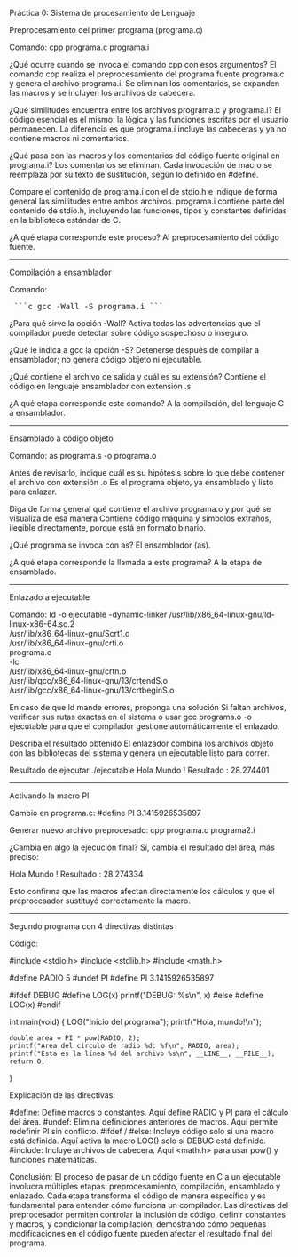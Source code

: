 Práctica 0: Sistema de procesamiento de Lenguaje

Preprocesamiento del primer programa (programa.c)

Comando:
cpp programa.c programa.i

¿Qué ocurre cuando se invoca el comando cpp con esos argumentos?
El comando cpp realiza el preprocesamiento del programa fuente programa.c y genera el archivo programa.i. Se eliminan los comentarios, se expanden las macros y se incluyen los archivos de cabecera.

¿Qué similitudes encuentra entre los archivos programa.c y programa.i?
El código esencial es el mismo: la lógica y las funciones escritas por el usuario permanecen. La diferencia es que programa.i incluye las cabeceras y ya no contiene macros ni comentarios.

¿Qué pasa con las macros y los comentarios del código fuente original en programa.i?
Los comentarios se eliminan. Cada invocación de macro se reemplaza por su texto de sustitución, según lo definido en #define.

Compare el contenido de programa.i con el de stdio.h e indique de forma general las similitudes entre ambos archivos.
programa.i contiene parte del contenido de stdio.h, incluyendo las funciones, tipos y constantes definidas en la biblioteca estándar de C.

¿A qué etapa corresponde este proceso?
Al preprocesamiento del código fuente.

---

Compilación a ensamblador

Comando:
<pre> ```c gcc -Wall -S programa.i ``` </pre>

¿Para qué sirve la opción -Wall?
Activa todas las advertencias que el compilador puede detectar sobre código sospechoso o inseguro.

¿Qué le indica a gcc la opción -S?
Detenerse después de compilar a ensamblador; no genera código objeto ni ejecutable.

¿Qué contiene el archivo de salida y cuál es su extensión?
Contiene el código en lenguaje ensamblador con extensión .s

¿A qué etapa corresponde este comando?
A la compilación, del lenguaje C a ensamblador.

---

Ensamblado a código objeto

Comando:
as programa.s -o programa.o

Antes de revisarlo, indique cuál es su hipótesis sobre lo que debe contener el archivo con extensión .o
Es el programa objeto, ya ensamblado y listo para enlazar.

Diga de forma general qué contiene el archivo programa.o y por qué se visualiza de esa manera
Contiene código máquina y símbolos extraños, ilegible directamente, porque está en formato binario.

¿Qué programa se invoca con as?
El ensamblador (as).

¿A qué etapa corresponde la llamada a este programa?
A la etapa de ensamblado.

---

Enlazado a ejecutable

Comando:
ld -o ejecutable -dynamic-linker /usr/lib/x86_64-linux-gnu/ld-linux-x86-64.so.2 \
   /usr/lib/x86_64-linux-gnu/Scrt1.o \
   /usr/lib/x86_64-linux-gnu/crti.o \
   programa.o \
   -lc \
   /usr/lib/x86_64-linux-gnu/crtn.o \
   /usr/lib/gcc/x86_64-linux-gnu/13/crtendS.o \
   /usr/lib/gcc/x86_64-linux-gnu/13/crtbeginS.o

En caso de que ld mande errores, proponga una solución
Si faltan archivos, verificar sus rutas exactas en el sistema o usar gcc programa.o -o ejecutable para que el compilador gestione automáticamente el enlazado.

Describa el resultado obtenido
El enlazador combina los archivos objeto con las bibliotecas del sistema y genera un ejecutable listo para correr.

Resultado de ejecutar ./ejecutable
Hola Mundo !
Resultado : 28.274401

---

Activando la macro PI

Cambio en programa.c:
#define PI 3.1415926535897

Generar nuevo archivo preprocesado:
cpp programa.c programa2.i

¿Cambia en algo la ejecución final?
Sí, cambia el resultado del área, más preciso:

Hola Mundo !
Resultado : 28.274334

Esto confirma que las macros afectan directamente los cálculos y que el preprocesador sustituyó correctamente la macro.

---

Segundo programa con 4 directivas distintas

Código:

#include <stdio.h>
#include <stdlib.h>
#include <math.h>

#define RADIO 5
#undef PI
#define PI 3.1415926535897

#ifdef DEBUG
#define LOG(x) printf("DEBUG: %s\n", x)
#else
#define LOG(x)
#endif

int main(void) {
    LOG("Inicio del programa");
    printf("Hola, mundo!\n");

    double area = PI * pow(RADIO, 2);
    printf("Área del círculo de radio %d: %f\n", RADIO, area);
    printf("Esta es la línea %d del archivo %s\n", __LINE__, __FILE__);
    return 0;
}

Explicación de las directivas:

#define: Define macros o constantes. Aquí define RADIO y PI para el cálculo del área.
#undef: Elimina definiciones anteriores de macros. Aquí permite redefinir PI sin conflicto.
#ifdef / #else: Incluye código solo si una macro está definida. Aquí activa la macro LOG() solo si DEBUG está definido.
#include: Incluye archivos de cabecera. Aquí <math.h> para usar pow() y funciones matemáticas.

Conclusión:
El proceso de pasar de un código fuente en C a un ejecutable involucra múltiples etapas: preprocesamiento, compilación, ensamblado y enlazado. Cada etapa transforma el código de manera específica y es fundamental para entender cómo funciona un compilador. Las directivas del preprocesador permiten controlar la inclusión de código, definir constantes y macros, y condicionar la compilación, demostrando cómo pequeñas modificaciones en el código fuente pueden afectar el resultado final del programa.

